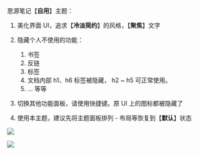 思源笔记【**自用**】主题：

1.   美化界面 UI，追求【**冷淡简约**】的风格，【**聚焦**】文字

2.   隐藏个人不使用的功能：

     1.   书签
     2.   反链
     3.   标签
     4.   文档内部 h1、h6 标签被隐藏， h2 ~ h5 可正常使用。
     5.   ... 等等

3.   切换其他功能面板，请使用快捷键。原 UI 上的图标都被隐藏了

4.   使用本主题，建议先将主题面板排列 - 布局等恢复到【**默认**】状态

     

![](https://meiliang-1258667848.cos.ap-shanghai.myqcloud.com/markdown/202203071451288.png)


![](https://meiliang-1258667848.cos.ap-shanghai.myqcloud.com/markdown/202203071548875.png)
